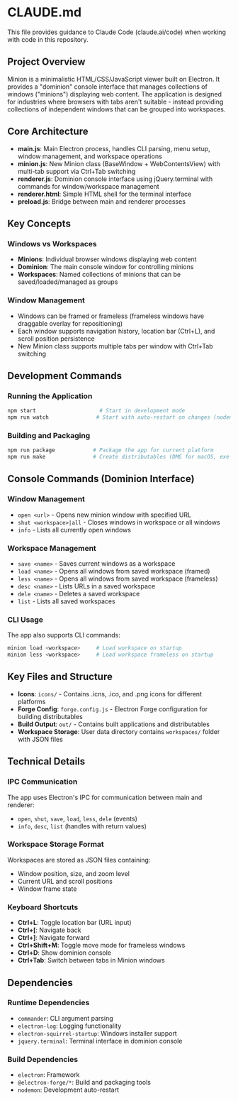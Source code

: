 # CLAUDE.md

This file provides guidance to Claude Code (claude.ai/code) when working with code in this repository.

## Project Overview

Minion is a minimalistic HTML/CSS/JavaScript viewer built on Electron. It provides a "dominion" console interface that manages collections of windows ("minions") displaying web content. The application is designed for industries where browsers with tabs aren't suitable - instead providing collections of independent windows that can be grouped into workspaces.

## Core Architecture

- **main.js**: Main Electron process, handles CLI parsing, menu setup, window management, and workspace operations
- **minion.js**: New Minion class (BaseWindow + WebContentsView) with multi-tab support via Ctrl+Tab switching
- **renderer.js**: Dominion console interface using jQuery.terminal with commands for window/workspace management
- **renderer.html**: Simple HTML shell for the terminal interface
- **preload.js**: Bridge between main and renderer processes

## Key Concepts

### Windows vs Workspaces

- **Minions**: Individual browser windows displaying web content
- **Dominion**: The main console window for controlling minions
- **Workspaces**: Named collections of minions that can be saved/loaded/managed as groups

### Window Management

- Windows can be framed or frameless (frameless windows have draggable overlay for repositioning)
- Each window supports navigation history, location bar (Ctrl+L), and scroll position persistence
- New Minion class supports multiple tabs per window with Ctrl+Tab switching

## Development Commands

### Running the Application

```bash
npm start                    # Start in development mode
npm run watch               # Start with auto-restart on changes (nodemon)
```

### Building and Packaging

```bash
npm run package            # Package the app for current platform
npm run make               # Create distributables (DMG for macOS, exe for Windows)
```

## Console Commands (Dominion Interface)

### Window Management

- `open <url>` - Opens new minion window with specified URL
- `shut <workspace>|all` - Closes windows in workspace or all windows
- `info` - Lists all currently open windows

### Workspace Management

- `save <name>` - Saves current windows as a workspace
- `load <name>` - Opens all windows from saved workspace (framed)
- `less <name>` - Opens all windows from saved workspace (frameless)
- `desc <name>` - Lists URLs in a saved workspace
- `dele <name>` - Deletes a saved workspace
- `list` - Lists all saved workspaces

### CLI Usage

The app also supports CLI commands:

```bash
minion load <workspace>     # Load workspace on startup
minion less <workspace>     # Load workspace frameless on startup
```

## Key Files and Structure

- **Icons**: `icons/` - Contains .icns, .ico, and .png icons for different platforms
- **Forge Config**: `forge.config.js` - Electron Forge configuration for building distributables
- **Build Output**: `out/` - Contains built applications and distributables
- **Workspace Storage**: User data directory contains `workspaces/` folder with JSON files

## Technical Details

### IPC Communication

The app uses Electron's IPC for communication between main and renderer:

- `open`, `shut`, `save`, `load`, `less`, `dele` (events)
- `info`, `desc`, `list` (handles with return values)

### Workspace Storage Format

Workspaces are stored as JSON files containing:

- Window position, size, and zoom level
- Current URL and scroll positions
- Window frame state

### Keyboard Shortcuts

- **Ctrl+L**: Toggle location bar (URL input)
- **Ctrl+[**: Navigate back
- **Ctrl+]**: Navigate forward
- **Ctrl+Shift+M**: Toggle move mode for frameless windows
- **Ctrl+D**: Show dominion console
- **Ctrl+Tab**: Switch between tabs in Minion windows

## Dependencies

### Runtime Dependencies

- `commander`: CLI argument parsing
- `electron-log`: Logging functionality
- `electron-squirrel-startup`: Windows installer support
- `jquery.terminal`: Terminal interface in dominion console

### Build Dependencies

- `electron`: Framework
- `@electron-forge/*`: Build and packaging tools
- `nodemon`: Development auto-restart
